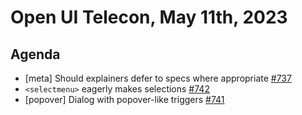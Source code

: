 # Open UI Telecon, May 11th, 2023

## Agenda

- [meta] Should explainers defer to specs where appropriate [#737](https://github.com/openui/open-ui/issues/737)
- `<selectmenu>` eagerly makes selections [#742](https://github.com/openui/open-ui/issues/742)
- [popover] Dialog with popover-like triggers [#741](https://github.com/openui/open-ui/issues/741)
